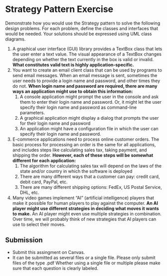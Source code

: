 # Strategy Pattern Exercise
  
Demonstrate how you would use the Strategy pattern to solve the following design problems.  For each problem, define the classes and interfaces that would be needed. Your solutions should be expressed using UML class diagrams.

1. A graphical user interface (GUI) library provides a TextBox class that lets the user enter a text value.  The visual appearance of a TextBox changes depending on whether the text currently in the box is valid or invalid.  **What constitutes valid text is highly application-specific.**
1. You want to create an email client class that can be used by programs to send email messages.  When an email message is sent, sometimes the user needs to provide a login name and password, and other times they do not.  **When login name and password are required, there are many ways an application might use to obtain this information:**
    1. A console application might prompt the user in the console and ask them to enter their login name and password.  Or, it might let the user specify their login name and password as command-line parameters.
    1. A graphical application might display a dialog that prompts the user for their login name and password
    1. An application might have a configuration file in which the user can specify their login name and password.
1. E-commerce applications need to process online customer orders. The basic process for processing an order is the same for all applications, and includes steps like calculating sales tax, taking payment, and shipping the order.  **However, each of these steps will be somewhat different for each application:**
    1. The algorithm for calculating sales tax will depend on the laws of the state and/or country in which the software is deployed
    1. There are many different ways that a customer can pay: credit card, debit card, PayPal, etc.
    1. There are many different shipping options: FedEx, US Postal Service, DHL, etc.
1. Many video games implement “AI” (artificial intelligence) players that make it possible for human players to play against the computer.  **An AI player might use different strategies in deciding what moves it wants to make.**  An AI player might even use multiple strategies in combination.  Over time, we will probably think of new strategies that AI players can use to select their moves.

## Submission

- Submit this assingment on Canvas.
- It can be submitted as several files or a single file. Please only submit files of the type .pdf
Whether using a single file or multiple please make sure that each question is clearly labeled.
